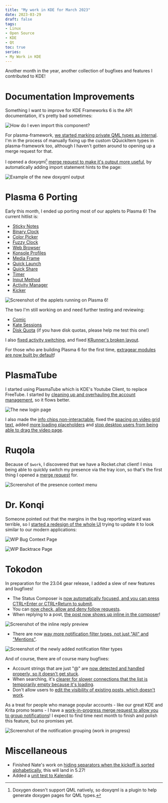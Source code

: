 ```yaml
---
title: "My work in KDE for March 2023"
date: 2023-03-29
draft: false
tags:
- Linux
- Open Source
- KDE
- Qt
toc: true
series:
- My Work in KDE
---
```


Another month in the year, another collection of bugfixes and features I contributed to KDE!

# Documentation Improvements

Something I want to improve for KDE Frameworks 6 is the API documentation, it's pretty bad
sometimes:

![How do I even import this component?](29_152318.webp)

For plasma-framework, [we started marking private QML types as internal](https://invent.kde.org/frameworks/plasma-framework/-/merge_requests/722). I'm in the process of manually fixing up the custom QQuickItem types in plasma-framework
too, although I haven't gotten around to opening up a merge request for that.

I opened a doxyqml[^1] [merge request to make it's output more useful](https://invent.kde.org/sdk/doxyqml/-/merge_requests/16), by automatically
adding import statement hints to the page:

![Example of the new doxyqml output](image.webp)

# Plasma 6 Porting

Early this month, I ended up porting most of our applets to Plasma 6! The current
hitlist is:
* [Sticky Notes](https://invent.kde.org/plasma/kdeplasma-addons/-/merge_requests/339)
* [Binary Clock](https://invent.kde.org/plasma/kdeplasma-addons/-/merge_requests/340)
* [Color Picker](https://invent.kde.org/plasma/kdeplasma-addons/-/merge_requests/341)
* [Fuzzy Clock](https://invent.kde.org/plasma/kdeplasma-addons/-/merge_requests/344)
* [Web Browser](https://invent.kde.org/plasma/kdeplasma-addons/-/merge_requests/352)
* [Konsole Profiles](https://invent.kde.org/plasma/kdeplasma-addons/-/merge_requests/347)
* [Media Frame](https://invent.kde.org/plasma/kdeplasma-addons/-/merge_requests/348)
* [Quick Launch](https://invent.kde.org/plasma/kdeplasma-addons/-/merge_requests/349)
* [Quick Share](https://invent.kde.org/plasma/kdeplasma-addons/-/merge_requests/350)
* [Timer](https://invent.kde.org/plasma/kdeplasma-addons/-/merge_requests/351)
* [Input Method](https://invent.kde.org/plasma/plasma-desktop/-/merge_requests/1420)
* [Activity Manager](https://invent.kde.org/plasma/plasma-desktop/-/merge_requests/1421)
* [Kicker](https://invent.kde.org/plasma/plasma-desktop/-/merge_requests/1419)

![Screenshot of the applets running on Plasma 6!](plasma6-applets.webp)

The two I'm still working on and need further testing and reviewing:
* [Comic](https://invent.kde.org/plasma/kdeplasma-addons/-/merge_requests/342)
* [Kate Sessions](https://invent.kde.org/plasma/kdeplasma-addons/-/merge_requests/346)
* [Disk Quota](https://invent.kde.org/plasma/kdeplasma-addons/-/merge_requests/343) (if you have disk quotas, please help me test this one!)

I also [fixed activity switching](https://invent.kde.org/frameworks/kactivities/-/merge_requests/24), and fixed [KRunner's broken layout](https://invent.kde.org/plasma/milou/-/merge_requests/54).

For those who are building Plasma 6 for the first time, [extragear modules are now built by default](https://invent.kde.org/sdk/kdesrc-build/-/merge_requests/208)!

# PlasmaTube

I started using PlasmaTube which is KDE's Youtube Client, to replace FreeTube. I started by
[cleaning up and overhauling the account management](https://invent.kde.org/multimedia/plasmatube/-/merge_requests/43), so it flows better.

![The new login page](login.webp)

I also made the [info chips non-interactable](https://invent.kde.org/multimedia/plasmatube/-/merge_requests/41), fixed the [spacing on video grid text](https://invent.kde.org/multimedia/plasmatube/-/merge_requests/40), added [more loading placeholders](https://invent.kde.org/multimedia/plasmatube/-/merge_requests/42) and
[stop desktop users from being able to drag the video page](https://invent.kde.org/multimedia/plasmatube/-/merge_requests/38).

# Ruqola

Because of `$work`, I discovered that we have a Rocket.chat client! I miss being able to quickly switch my presence
via the tray icon, so that's the first thing I opened a [merge request](https://invent.kde.org/network/ruqola/-/merge_requests/110) for.

![Screenshot of the presence context menu](indicator.webp)

# Dr. Konqi

Someone pointed out that the margins in the bug reporting wizard was terrible, so I [started a redesign of the whole UI](https://invent.kde.org/plasma/drkonqi/-/merge_requests/96) trying to update it to look similar to our modern applications:

![WIP Bug Context Page](bugcontext.webp)

![WIP Backtrace Page](crash.webp)

# Tokodon

In preparation for the 23.04 gear release, I added a slew of new features and bugfixes!

* The Status Composer is [now automatically focused, and you can press CTRL+Enter
or CTRL+Return to submit](https://invent.kde.org/network/tokodon/-/merge_requests/182).
* You can [now check, allow and deny follow requests](https://invent.kde.org/network/tokodon/-/merge_requests/175).
* When replying to a post, [the post now shows up inline in the composer](https://invent.kde.org/network/tokodon/-/merge_requests/174)!

![Screenshot of the inline reply preview](preview.webp)

* There are now [way more notification filter types, not just "All" and "Mentions"](https://invent.kde.org/network/tokodon/-/merge_requests/184).

![Screenshot of the newly added notification filter types](notifications.webp)

And of course, there are of course many bugfixes:

* Account strings that are just "@" are [now detected and handled properly, so it doesn't get stuck](https://invent.kde.org/network/tokodon/-/merge_requests/194).
* When searching, it's [clearer for slower connections that the list is temporarily empty because it's loading](https://invent.kde.org/network/tokodon/-/commit/8bad39b41083e43a6b63be9f2ab9b7dfd31e3927).
* Don't allow users to [edit the visibility of existing posts, which doesn't work](https://invent.kde.org/network/tokodon/-/merge_requests/162).

As a treat for people who manage popular accounts - like our great KDE and Krita promo teams - I have a [work-in-progress merge request to allow you to group notifications](https://invent.kde.org/network/tokodon/-/merge_requests/181)! I expect to find time next month to finish and polish this feature, but no promises yet.

![Screenshot of the notification grouping (work in progress)](grouping.webp)

# Miscellaneous

* Finished Nate's work on [hiding separators when the kickoff is sorted alphabetically](https://invent.kde.org/plasma/plasma-desktop/-/merge_requests/1433), this will land in 5.27!
* Added a [unit test to Kalendar](https://invent.kde.org/pim/kalendar/-/merge_requests/325).


[^1]: Doxygen doesn't support QML natively, so doxyqml is a plugin to help generate doxygen pages for QML types.
